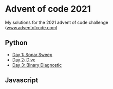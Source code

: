 # Advent of code 2021
My solutions for the 2021 advent of code challenge (www.adventofcode.com)

## Python

* [Day 1: Sonar Sweep](https://github.com/facufrau/advent-of-code-2021/blob/main/day01.py)
* [Day 2: Dive](https://github.com/facufrau/advent-of-code-2021/blob/main/day02.py)
* [Day 3: Binary Diagnostic](https://github.com/facufrau/advent-of-code-2021/blob/main/day03.py)

## Javascript
